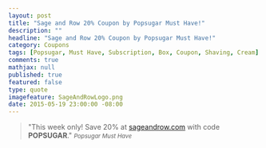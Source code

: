 ```yaml
---
layout: post
title: "Sage and Row 20% Coupon by Popsugar Must Have!"
description: ""
headline: "Sage and Row 20% Coupon by Popsugar Must Have!"
category: Coupons
tags: [Popsugar, Must Have, Subscription, Box, Coupon, Shaving, Cream]
comments: true
mathjax: null
published: true
featured: false
type: quote
imagefeature: SageAndRowLogo.png
date: 2015-05-19 23:00:00 -08:00
---
```


> "This week only! Save 20% at <a href="http://www.sageandrow.com">sageandrow.com</a> with code <b>POPSUGAR</b>."
> <small><cite title="Popsugar Must Have">Popsugar Must Have</cite></small>
